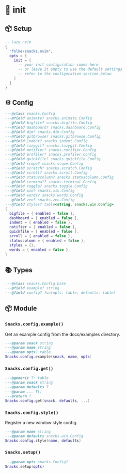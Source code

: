 # 🍿 init

<!-- docgen -->

## 📦 Setup

```lua
-- lazy.nvim
{
  "folke/snacks.nvim",
  opts = {
    init = {
      -- your init configuration comes here
      -- or leave it empty to use the default settings
      -- refer to the configuration section below
    }
  }
}
```

## ⚙️ Config

```lua
---@class snacks.Config
---@field animate? snacks.animate.Config
---@field bigfile? snacks.bigfile.Config
---@field dashboard? snacks.dashboard.Config
---@field dim? snacks.dim.Config
---@field gitbrowse? snacks.gitbrowse.Config
---@field indent? snacks.indent.Config
---@field lazygit? snacks.lazygit.Config
---@field notifier? snacks.notifier.Config
---@field profiler? snacks.profiler.Config
---@field quickfile? snacks.quickfile.Config
---@field scope? snacks.scope.Config
---@field scratch? snacks.scratch.Config
---@field scroll? snacks.scroll.Config
---@field statuscolumn? snacks.statuscolumn.Config
---@field terminal? snacks.terminal.Config
---@field toggle? snacks.toggle.Config
---@field win? snacks.win.Config
---@field words? snacks.words.Config
---@field zen? snacks.zen.Config
---@field styles? table<string, snacks.win.Config>
{
  bigfile = { enabled = false },
  dashboard = { enabled = false },
  indent = { enabled = false },
  notifier = { enabled = false },
  quickfile = { enabled = false },
  scroll = { enabled = false },
  statuscolumn = { enabled = false },
  styles = {},
  words = { enabled = false },
}
```

## 📚 Types

```lua
---@class snacks.Config.base
---@field example? string
---@field config? fun(opts: table, defaults: table)
```

## 📦 Module

### `Snacks.config.example()`

Get an example config from the docs/examples directory.

```lua
---@param snack string
---@param name string
---@param opts? table
Snacks.config.example(snack, name, opts)
```

### `Snacks.config.get()`

```lua
---@generic T: table
---@param snack string
---@param defaults T
---@param ... T[]
---@return T
Snacks.config.get(snack, defaults, ...)
```

### `Snacks.config.style()`

Register a new window style config.

```lua
---@param name string
---@param defaults snacks.win.Config
Snacks.config.style(name, defaults)
```

### `Snacks.setup()`

```lua
---@param opts snacks.Config?
Snacks.setup(opts)
```

